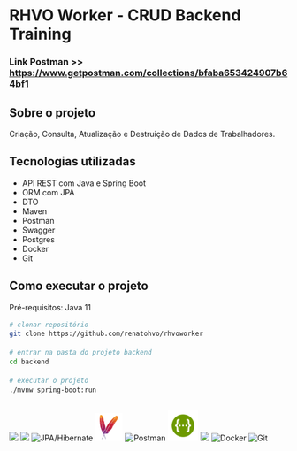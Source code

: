 # RHVO Worker - CRUD Backend Training

### Link Postman >> <https://www.getpostman.com/collections/bfaba653424907b64bf1>

## Sobre o projeto

Criação, Consulta, Atualização e Destruição de Dados de Trabalhadores.

## Tecnologias utilizadas

- API REST com Java e Spring Boot
- ORM com JPA
- DTO
- Maven
- Postman
- Swagger
- Postgres
- Docker
- Git

## Como executar o projeto

Pré-requisitos: Java 11

```bash
# clonar repositório
git clone https://github.com/renatohvo/rhvoworker

# entrar na pasta do projeto backend
cd backend

# executar o projeto
./mvnw spring-boot:run
```

## 

<div display: inline-block>
    <img src="https://cdn.jsdelivr.net/gh/devicons/devicon/icons/java/java-original.svg" width="50" heigth="50" />
    <img src="https://cdn.jsdelivr.net/gh/devicons/devicon/icons/spring/spring-original.svg" width="50" heigth="50" />
    <img src="https://www.vectorlogo.zone/logos/hibernate/hibernate-icon.svg" alt="JPA/Hibernate" width="50" heigth="50" />
    <img src="https://raw.githubusercontent.com/vscode-icons/vscode-icons/63a4a33b35b50d243716d03b95a955e49db97662/icons/file_type_maven.svg" alt="Maven" width="50" heigth="50" />
    <img src="https://www.vectorlogo.zone/logos/getpostman/getpostman-icon.svg" alt="Postman" width="50" height="50"/>
    <img src="https://raw.githubusercontent.com/vscode-icons/vscode-icons/63a4a33b35b50d243716d03b95a955e49db97662/icons/file_type_swagger.svg" alt="Swagger" alt="Swagger" width="55" heigth="55" />
    <img src="https://cdn.jsdelivr.net/gh/devicons/devicon/icons/postgresql/postgresql-original.svg" width="50" heigth="50" />
    <img src="https://cdn.jsdelivr.net/gh/devicons/devicon/icons/docker/docker-plain.svg" alt="Docker" width="55" heigth="55" />
    <img src="https://cdn.jsdelivr.net/gh/devicons/devicon/icons/git/git-plain.svg" alt="Git" width="50" heigth="50" />
</div>
